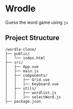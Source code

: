 # Wrodle
Guess the word game using `js`

## Project Structure
```
/wordle-clone/
├── public/
│   └── index.html
├── src/
│   ├── App.vue
│   ├── main.js
│   ├── components/
│   │   ├── Grid.vue
│   │   ├── Keyboard.vue
│   ├── utils/
│   │   ├── wordlist.js
│   │   ├── selectWord.js
├── package.json

```

